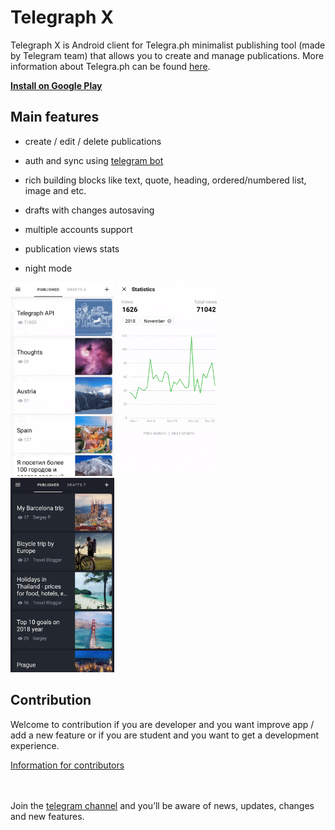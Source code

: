 # Telegraph X
Telegraph X is Android client for Telegra.ph minimalist publishing tool (made by Telegram team) that allows you to create and manage publications. More information about Telegra.ph can be found [here](https://telegram.org/blog/telegraph).

**[Install on Google Play](https://play.google.com/store/apps/details?id=com.telex)**

## Main features

* create / edit / delete publications

* auth and sync using [telegram bot](https://telegram.me/telegraph)

* rich building blocks like text, quote, heading, ordered/numbered list, image and etc.

* drafts with changes autosaving

* multiple accounts support

* publication views stats

* night mode

<p>
  <img src="screenshots/demo.gif" width="33%"/>
  <img src="screenshots/stats.gif" width="33%"/>
  <img src="screenshots/night_mode.png" width="33%"/>
</p>

## Contribution

Welcome to contribution if you are developer and you want improve app / add a new feature or if you are student and you want to get a development experience.

[Information for contributors](https://github.com/sergpetrov/telegraph-android/wiki/Information-for-contributors)

\
\
Join the [telegram channel](https://t.me/telegra_ph_x) and you’ll be aware of news, updates, changes and new features.
